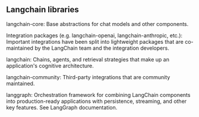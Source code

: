 ## Langchain libraries

langchain-core: Base abstractions for chat models and other components.

Integration packages (e.g. langchain-openai, langchain-anthropic, etc.): Important integrations have been split into lightweight packages that are co-maintained by the LangChain team and the integration developers.

langchain: Chains, agents, and retrieval strategies that make up an application's cognitive architecture.

langchain-community: Third-party integrations that are community maintained.

langgraph: Orchestration framework for combining LangChain components into production-ready applications with persistence, streaming, and other key features. See LangGraph documentation.
